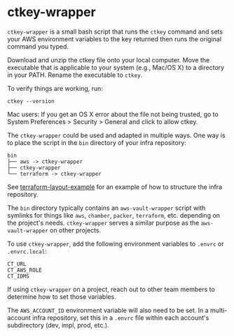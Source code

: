 # ctkey-wrapper

`ctkey-wrapper` is a small bash script that runs the `ctkey` command and sets your
AWS environment variables to the key returned then runs the original command you
typed.

Download and unzip the ctkey file onto your local computer. Move the executable
that is applicable to your system (e.g., Mac/OS X) to a directory in your PATH.
Rename the executable to `ctkey`.

To verify things are working, run:

```shell
ctkey --version
```

Mac users: If you get an OS X error about the file not being trusted, go to
System Preferences > Security > General and click to allow ctkey.

The `ctkey-wrapper` could be used and adapted in multiple ways. One way is to
place the script in the `bin` directory of your infra repository:

```text
bin
├── aws -> ctkey-wrapper
├── ctkey-wrapper
└── terraform -> ctkey-wrapper
```

See
[terraform-layout-example](https://github.com/trussworks/terraform-layout-example)
for an example of how to structure the infra repository.

The `bin` directory typically contains an `aws-vault-wrapper` script with
symlinks for things like `aws`, `chamber`, `packer`, `terraform`, etc. depending
on the project's needs. `ctkey-wrapper` serves a similar purpose as the
`aws-vault-wrapper` on other projects.

To use `ctkey-wrapper`, add the following environment variables to `.envrc` or
`.envrc.local`:

```shell
CT_URL
CT_AWS_ROLE
CT_IDMS
```

If using `ctkey-wrapper` on a project, reach out to other team members to
determine how to set those variables.

The `AWS_ACCOUNT_ID` environment variable will also need to be set. In a
multi-account infra repository, set this in a `.envrc` file within each
account's subdirectory (dev, impl, prod, etc.).
